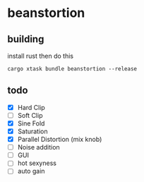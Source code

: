 # beanstortion

## building

install rust then do this
```shell
cargo xtask bundle beanstortion --release
```

## todo

- [x] Hard Clip
- [ ] Soft Clip
- [x] Sine Fold
- [x] Saturation
- [x] Parallel Distortion (mix knob)
- [ ] Noise addition
- [ ] GUI
- [ ] hot sexyness
- [ ] auto gain
